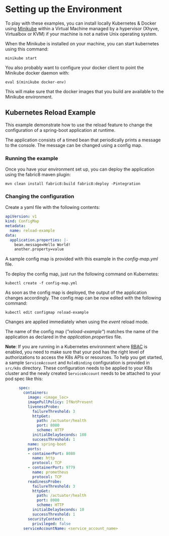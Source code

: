 
# Setting up the Environment

To play with these examples, you can install locally Kubernetes & Docker using [Minikube](https://kubernetes.io/docs/getting-started-guides/minikube/) within a Virtual Machine
managed by a hypervisor (Xhyve, Virtualbox or KVM) if your machine is not a native Unix operating system.

  
When the Minikube  is installed on your machine, you can start kubernetes using this command:
```
minikube start
```

You also probably want to configure your docker client to point the Minikube docker daemon with:
```
eval $(minikube docker-env)
```

This will make sure that the docker images that you build are available to the Minikube environment.

## Kubernetes Reload Example

This example demonstrate how to use the reload feature to change the configuration of a spring-boot application at runtime.

The application consists of a timed bean that periodically prints a message to the console. 
The message can be changed using a config map.

### Running the example
Once you have your environment set up, you can deploy the application using the fabric8 maven plugin:

```
mvn clean install fabric8:build fabric8:deploy -Pintegration
```

### Changing the configuration

Create a yaml file with the following contents:

```yml
apiVersion: v1
kind: ConfigMap
metadata:
  name: reload-example
data:
  application.properties: |-
    bean.message=Hello World!
    another.property=value
```

A sample config map is provided with this example in the *config-map.yml* file.

To deploy the config map, just run the following command on Kubernetes:

```
kubectl create -f config-map.yml
```

As soon as the config map is deployed, the output of the application changes accordingly.
The config map can be now edited with the following command:

```
kubectl edit configmap reload-example
```

Changes are applied immediately when using the *event* reload mode.

The name of the config map (*"reload-example"*) matches the name of the application as declared in the *application.properties* file.

**Note**: If you are running in a Kubernetes environment where [RBAC](https://kubernetes.io/docs/reference/access-authn-authz/rbac/) is enabled, you need to make sure that your pod has the right level of authorizations to access the K8s APIs or resources. 
To help you get started, a sample `ServiceAccount` and `RoleBinding` configuration is provided in `src/k8s` directory. These configuration needs to be applied to your K8s cluster and the newly created `ServiceAccount` needs to be attached to your pod spec like this:

```yml
      spec:
        containers:
          image: <image_loc>
          imagePullPolicy: IfNotPresent
          livenessProbe:
            failureThreshold: 3
            httpGet:
              path: /actuator/health
              port: 8080
              scheme: HTTP
            initialDelaySeconds: 180
            successThreshold: 1
          name: spring-boot
          ports:
          - containerPort: 8080
            name: http
            protocol: TCP
          - containerPort: 9779
            name: prometheus
            protocol: TCP
          readinessProbe:
            failureThreshold: 3
            httpGet:
              path: /actuator/health
              port: 8080
              scheme: HTTP
            initialDelaySeconds: 10
            successThreshold: 1
          securityContext:
            privileged: false
        serviceAccountName: <service_account_name>
```
